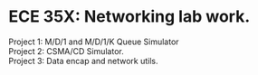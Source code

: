ECE 35X: Networking lab work.
======

Project 1: M/D/1 and M/D/1/K Queue Simulator    
Project 2: CSMA/CD Simulator.    
Project 3: Data encap and network utils.
